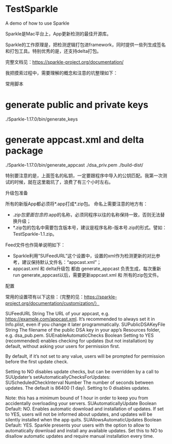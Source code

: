 # TestSparkle
A demo of how to use Sparkle


Sparkle是Mac平台上，App更新检测的最佳开源库。

Sparkle的工作原理是，把检测逻辑打包进framework，同时提供一些列生成签名和打包工具。特别优秀的是，还支持delta打包。

完整文档见：https://sparkle-project.org/documentation/

我把摸索过程中，需要理解的概念和注意的坑整理如下：

常用脚本

# generate public and private keys
./Sparkle-1.17.0/bin/generate_keys

# generate appcast.xml and delta package
./Sparkle-1.17.0/bin/generate_appcast ./dsa_priv.pem ./build-dist/

特别要注意的是，上面签名的私钥，一定要跟程序中导入的公钥匹配。我第一次测试的时候，就在这里栽坑了，浪费了有三个小时左右。

升级包准备

所有的新版App都必须将*.app打成*.zip包。 命名上需要注意的地方有：
* *.zip包里面包含的*.app的名称，必须同程序以往的名称保持一致，否则无法替换升级；
* *.zip包的包名中需要包含版本号，建议是程序名称-版本号.zip的形式。譬如：TestSparkle-1.1.zip。

Feed文件也作简单说明如下：
* Sparkle利用“SUFeedURL”这个设置中，设置的xml作为检测更新的对比参考，建议保持默认文件名：“appcast.xml”；
* appcast.xml 和 delta升级包 都由 generate_appcast 负责生成，每次重新run generate_appcast以后，需要更新appcast.xml 和 所有的zip包文件。


配置

常用的设置项有以下这些：（完整的见：https://sparkle-project.org/documentation/customization/）

SUFeedURL
String 
The URL of your appcast, e.g. https://example.com/appcast.xml. It’s recommended to always set it in Info.plist, even if you change it later programmatically. 
SUPublicDSAKeyFile
String 
The filename of the public DSA key in your app’s Resources folder, e.g. dsa_pub.pem. 
SUEnableAutomaticChecks
Boolean 
Setting to YES (recommended) enables checking for updates (but not installation) by default, without asking your users for permission first. 

By default, if it’s not set to any value, users will be prompted for permission before the first update check. 

Setting to NO disables update checks, but can be overridden by a call to SUUpdater’s setAutomaticallyChecksForUpdates:
SUScheduledCheckInterval
Number 
The number of seconds between updates. The default is 86400 (1 day). Setting to 0 disables updates. 



Note: this has a minimum bound of 1 hour in order to keep you from accidentally overloading your servers. 
SUAutomaticallyUpdate
Boolean 
Default: NO. Enables automatic download and installation of updates. If set to YES, users will not be informed about updates, and updates will be silently installed when the app quits. 
SUAllowsAutomaticUpdates
Boolean 
Default: YES. Sparkle presents your users with the option to allow to automatically download and install any available updates. Set this to NO to disallow automatic updates and require manual installation every time. 